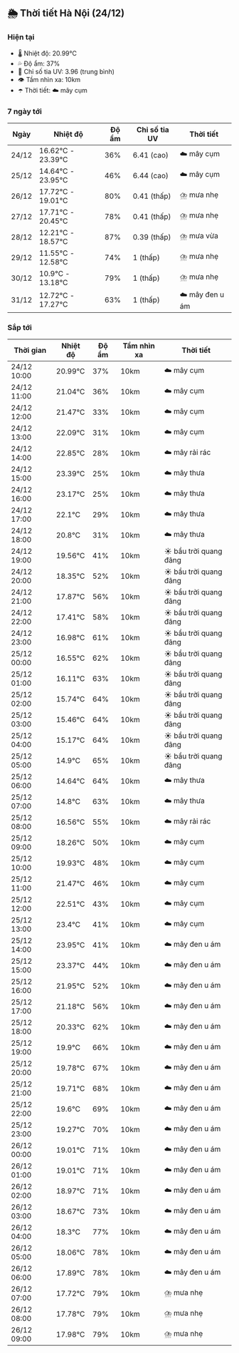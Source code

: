 ## 🌦️ Thời tiết Hà Nội (24/12)

### Hiện tại

- 🌡️ Nhiệt độ: 20.99℃
- 💦 Độ ẩm: 37%
- 🌟 Chỉ số tia UV: 3.96 (trung bình)
- 👁️ Tầm nhìn xa: 10km
- ☂️ Thời tiết: ☁️ mây cụm

### 7 ngày tới

| Ngày | Nhiệt độ | Độ ẩm | Chỉ số tia UV | Thời tiết |
| --- | --- | --- | --- | --- |
| 24/12 | 16.62℃ - 23.39℃ | 36% | 6.41 (cao) | ☁️ mây cụm |
| 25/12 | 14.64℃ - 23.95℃ | 46% | 6.44 (cao) | ☁️ mây cụm |
| 26/12 | 17.72℃ - 19.01℃ | 80% | 0.41 (thấp) | ⛈️ mưa nhẹ |
| 27/12 | 17.71℃ - 20.45℃ | 78% | 0.41 (thấp) | ⛈️ mưa nhẹ |
| 28/12 | 12.21℃ - 18.57℃ | 87% | 0.39 (thấp) | ⛈️ mưa vừa |
| 29/12 | 11.55℃ - 12.58℃ | 74% | 1 (thấp) | ⛈️ mưa nhẹ |
| 30/12 | 10.9℃ - 13.18℃ | 79% | 1 (thấp) | ⛈️ mưa nhẹ |
| 31/12 | 12.72℃ - 17.27℃ | 63% | 1 (thấp) | ☁️ mây đen u ám |

### Sắp tới

| Thời gian | Nhiệt độ | Độ ẩm | Tầm nhìn xa | Thời tiết |
| --- | --- | --- | --- | --- |
| 24/12 10:00 | 20.99℃ | 37% | 10km | ☁️ mây cụm |
| 24/12 11:00 | 21.04℃ | 36% | 10km | ☁️ mây cụm |
| 24/12 12:00 | 21.47℃ | 33% | 10km | ☁️ mây cụm |
| 24/12 13:00 | 22.09℃ | 31% | 10km | ☁️ mây cụm |
| 24/12 14:00 | 22.85℃ | 28% | 10km | ☁️ mây rải rác |
| 24/12 15:00 | 23.39℃ | 25% | 10km | ☁️ mây thưa |
| 24/12 16:00 | 23.17℃ | 25% | 10km | ☁️ mây thưa |
| 24/12 17:00 | 22.1℃ | 29% | 10km | ☁️ mây thưa |
| 24/12 18:00 | 20.8℃ | 31% | 10km | ☁️ mây thưa |
| 24/12 19:00 | 19.56℃ | 41% | 10km | ☀️ bầu trời quang đãng |
| 24/12 20:00 | 18.35℃ | 52% | 10km | ☀️ bầu trời quang đãng |
| 24/12 21:00 | 17.87℃ | 56% | 10km | ☀️ bầu trời quang đãng |
| 24/12 22:00 | 17.41℃ | 58% | 10km | ☀️ bầu trời quang đãng |
| 24/12 23:00 | 16.98℃ | 61% | 10km | ☀️ bầu trời quang đãng |
| 25/12 00:00 | 16.55℃ | 62% | 10km | ☀️ bầu trời quang đãng |
| 25/12 01:00 | 16.11℃ | 63% | 10km | ☀️ bầu trời quang đãng |
| 25/12 02:00 | 15.74℃ | 64% | 10km | ☀️ bầu trời quang đãng |
| 25/12 03:00 | 15.46℃ | 64% | 10km | ☀️ bầu trời quang đãng |
| 25/12 04:00 | 15.17℃ | 64% | 10km | ☀️ bầu trời quang đãng |
| 25/12 05:00 | 14.9℃ | 65% | 10km | ☀️ bầu trời quang đãng |
| 25/12 06:00 | 14.64℃ | 64% | 10km | ☁️ mây thưa |
| 25/12 07:00 | 14.8℃ | 63% | 10km | ☁️ mây thưa |
| 25/12 08:00 | 16.56℃ | 55% | 10km | ☁️ mây rải rác |
| 25/12 09:00 | 18.26℃ | 50% | 10km | ☁️ mây cụm |
| 25/12 10:00 | 19.93℃ | 48% | 10km | ☁️ mây cụm |
| 25/12 11:00 | 21.47℃ | 46% | 10km | ☁️ mây cụm |
| 25/12 12:00 | 22.51℃ | 43% | 10km | ☁️ mây cụm |
| 25/12 13:00 | 23.4℃ | 41% | 10km | ☁️ mây cụm |
| 25/12 14:00 | 23.95℃ | 41% | 10km | ☁️ mây đen u ám |
| 25/12 15:00 | 23.37℃ | 44% | 10km | ☁️ mây đen u ám |
| 25/12 16:00 | 21.95℃ | 52% | 10km | ☁️ mây đen u ám |
| 25/12 17:00 | 21.18℃ | 56% | 10km | ☁️ mây đen u ám |
| 25/12 18:00 | 20.33℃ | 62% | 10km | ☁️ mây đen u ám |
| 25/12 19:00 | 19.9℃ | 66% | 10km | ☁️ mây đen u ám |
| 25/12 20:00 | 19.78℃ | 67% | 10km | ☁️ mây đen u ám |
| 25/12 21:00 | 19.71℃ | 68% | 10km | ☁️ mây đen u ám |
| 25/12 22:00 | 19.6℃ | 69% | 10km | ☁️ mây đen u ám |
| 25/12 23:00 | 19.27℃ | 70% | 10km | ☁️ mây đen u ám |
| 26/12 00:00 | 19.01℃ | 71% | 10km | ☁️ mây đen u ám |
| 26/12 01:00 | 19.01℃ | 71% | 10km | ☁️ mây đen u ám |
| 26/12 02:00 | 18.97℃ | 71% | 10km | ☁️ mây đen u ám |
| 26/12 03:00 | 18.67℃ | 73% | 10km | ☁️ mây đen u ám |
| 26/12 04:00 | 18.3℃ | 77% | 10km | ☁️ mây đen u ám |
| 26/12 05:00 | 18.06℃ | 78% | 10km | ☁️ mây đen u ám |
| 26/12 06:00 | 17.89℃ | 78% | 10km | ☁️ mây đen u ám |
| 26/12 07:00 | 17.72℃ | 79% | 10km | ⛈️ mưa nhẹ |
| 26/12 08:00 | 17.78℃ | 79% | 10km | ⛈️ mưa nhẹ |
| 26/12 09:00 | 17.98℃ | 79% | 10km | ⛈️ mưa nhẹ |

